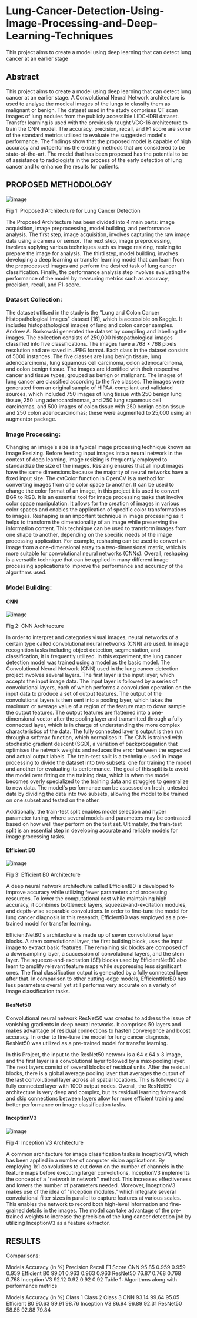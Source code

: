 # Lung-Cancer-Detection-Using-Image-Processing-and-Deep-Learning-Techniques
This project aims to create a model using deep learning that can detect lung cancer at an earlier stage
## Abstract
This project aims to create a model using deep learning that can detect lung cancer at an earlier stage. A Convolutional Neural Network architecture is used to analyse the medical images of the lungs to classify them as malignant or benign.   The dataset used in the study comprises CT scan images of lung nodules from the publicly accessible LIDC-IDRI dataset. Transfer learning is used with the previously taught VGG-16 architecture to train the CNN model. The accuracy, precision, recall, and F1 score are some of the standard metrics utilised to evaluate the suggested model's performance. The findings show that the proposed model is capable of high accuracy and outperforms the existing methods that are considered to be state-of-the-art. The model that has been proposed has the potential to be of assistance to radiologists in the process of the early detection of lung cancer and to enhance the results for patients.
## PROPOSED METHODOLOGY
![image](https://github.com/chirag1902/Lung-Cancer-Detection-Using-Image-Processing-and-Deep-Learning-Techniques/assets/71887495/8b30db95-9b30-45e8-a0cb-709b0c7b12a0)

 
Fig 1: Proposed Architecture for Lung Cancer Detection

The Proposed Architecture has been divided into 4 main parts: image acquisition, image preprocessing, model building, and performance analysis. The first step, image acquisition, involves capturing the raw image data using a camera or sensor. The next step, image preprocessing, involves applying various techniques such as image resizing, resizing to prepare the image for analysis. The third step, model building, involves developing a deep learning or transfer learning model that can learn from the preprocessed images and perform the desired task of lung cancer classification. Finally, the performance analysis step involves evaluating the performance of the model by measuring metrics such as accuracy, precision, recall, and F1-score.

### Dataset Collection:

The dataset utilised in the study is the "Lung and Colon Cancer Histopathological Images" dataset [16], which is accessible on Kaggle. It includes histopathological images of lung and colon cancer samples. Andrew A. Borkowski generated the dataset by compiling and labelling the images. The collection consists of 250,000 histopathological images classified into five classifications. The images have a 768 × 768 pixels resolution and are saved in JPEG format. Each class in the dataset consists of 5000 instances. The five classes are lung benign tissue, lung adenocarcinoma, lung squamous cell carcinoma, colon adenocarcinoma, and colon benign tissue. The images are identified with their respective cancer and tissue  types, grouped as benign or malignant. The images of lung cancer are classified according to the five classes.
The images were generated from an original sample of HIPAA-compliant and validated sources, which included 750 images of lung tissue with 250 benign lung tissue, 250 lung adenocarcinomas, and 250 lung squamous cell carcinomas, and 500 images of colon tissue with 250 benign colon tissue and 250 colon adenocarcinomas; these were augmented to 25,000 using an augmentor package.

### Image Processing:

Changing an image's size is a typical image processing technique known as image Resizing. Before feeding input images into a neural network in the context of deep learning, image resizing is frequently employed to standardize the size of the images. Resizing ensures that all input images have the same dimensions because the majority of neural networks have a fixed input size.
The cvtColor function in OpenCV is a method for converting images from one color space to another. It can be used to change the color format of an image, in this project it is used to convert BGR to RGB. It is an essential tool for image processing tasks that involve color space manipulation. It allows for the creation of images in various color spaces and enables the application of specific color transformations to images.
Reshaping is an important technique in image processing as it helps to transform the dimensionality of an image while preserving the information content. This technique can be used to transform images from one shape to another, depending on the specific needs of the image processing application. For example, reshaping can be used to convert an image from a one-dimensional array to a two-dimensional matrix, which is more suitable for convolutional neural networks (CNNs). Overall, reshaping is a versatile technique that can be applied in many different image processing applications to improve the performance and accuracy of the algorithms used.

### Model Building:
	
#### CNN

 ![image](https://github.com/chirag1902/Lung-Cancer-Detection-Using-Image-Processing-and-Deep-Learning-Techniques/assets/71887495/def9c845-2fa3-4b68-8daf-a2d952e1ee51)

Fig 2: CNN Architecture

In order to interpret and categories visual images, neural networks of a certain type called convolutional neural networks (CNN) are used. In image recognition tasks including object detection, segmentation, and classification, it is frequently utilized. In this experiment, the lung cancer detection model was trained using a  model as the basic model. The Convolutional Neural Network (CNN) used in the lung cancer detection project involves several layers. The first layer is the input layer, which accepts the input image data. The input layer is followed by a series of convolutional layers, each of which performs a convolution operation on the input data to produce a set of output features. 
The output of the convolutional layers is then sent into a pooling layer, which takes the maximum or average value of a region of the feature map to down sample the output features. The output features are flattened into a one-dimensional vector after the pooling layer and transmitted through a fully connected layer, which is in charge of understanding the more complex characteristics of the data. 
The fully connected layer's output is then run through a softmax function, which normalises it. The CNN is trained with stochastic gradient descent (SGD), a variation of backpropagation that optimises the network weights and reduces the error between the expected and actual output labels.
The train-test split is a technique used in image processing to divide the dataset into two subsets: one for training the model and another for evaluating its performance. The goal of this split is to avoid the model over fitting on the training data, which is when the model becomes overly specialized to the training data and struggles to generalize to new data. The model's performance can be assessed on fresh, untested data by dividing the data into two subsets, allowing the model to be trained on one subset and tested on the other. 

Additionally, the train-test split enables model selection and hyper parameter tuning, where several models and parameters may be contrasted based on how well they perform on the test set. Ultimately, the train-test split is an essential step in developing accurate and reliable models for image processing tasks.

#### Efficient B0

![image](https://github.com/chirag1902/Lung-Cancer-Detection-Using-Image-Processing-and-Deep-Learning-Techniques/assets/71887495/b30ee06b-42bd-4993-801b-7386f2394a40)

Fig 3: Efficient B0 Architecture

A deep neural network architecture called EfficientB0 is developed to improve accuracy while utilizing fewer parameters and processing resources. To lower the 
computational cost while maintaining high accuracy, it combines bottleneck layers, squeeze-and-excitation modules, and depth-wise separable convolutions. In order to fine-tune the model for lung cancer diagnosis in this research, EfficientB0 was employed as a pre-trained model for transfer learning.

EfficientNetB0's architecture is made up of seven convolutional layer blocks. A stem convolutional layer, the first building block, uses the input image to extract basic features. The remaining six blocks are composed of a downsampling layer, a succession of convolutional layers, and the stem layer. The squeeze-and-excitation (SE) blocks used by EfficientNetB0 also learn to amplify relevant feature maps while suppressing less significant ones. The final classification output is generated by a fully connected layer after that. In comparison to other cutting-edge models, EfficientNetB0 has less parameters overall yet still performs very accurate on a variety of image classification tasks.

#### ResNet50

Convolutional neural network ResNet50 was created to address the issue of vanishing gradients in deep neural networks. It comprises 50 layers and makes advantage of residual connections to hasten convergence and boost accuracy. In order to fine-tune the model for lung cancer diagnosis, ResNet50 was utilized as a pre-trained model for transfer learning.

In this Project, the input to the ResNet50 network is a 64 x 64 x 3 image, and the first layer is a convolutional layer followed by a max-pooling layer. The next layers consist of several blocks of residual units. After the residual blocks, there is a global average pooling layer that averages the output of the last convolutional layer across all spatial locations. This is followed by a fully connected layer with 1000 output nodes. Overall, the ResNet50 architecture is very deep and complex, but its residual learning framework and skip connections between layers allow for more efficient training and better performance on image classification tasks.

#### InceptionV3

 ![image](https://github.com/chirag1902/Lung-Cancer-Detection-Using-Image-Processing-and-Deep-Learning-Techniques/assets/71887495/4ca68a1e-aad8-4667-83b1-c48025daec7a)

Fig 4: Inception V3 Architecture

A common architecture for image classification tasks is InceptionV3, which has been applied in a number of computer vision applications. By employing 1x1 convolutions to cut down on the number of channels in the feature maps before executing larger convolutions, InceptionV3 implements the concept of a "network in network" method. This increases effectiveness and lowers the number of parameters needed. Moreover, InceptionV3 makes use of the idea of "inception modules," which integrate several convolutional filter sizes in parallel to capture features at various scales. This enables the network to record both high-level information and fine-grained details in the images. The model can take advantage of the pre-trained weights to increase the precision of the lung cancer detection job by utilizing InceptionV3 as a feature extractor.

## RESULTS

Comparisons:

Models	Accuracy (in %)	Precision	Recall	F1 Score
CNN	95.85	0.959	0.959	0.959
Efficient B0	99.01	0.963	0.963	0.963
ResNet50	76.87	0.768	0.768	0.768
Inception V3	92.12	0.92	0.92	0.92
Table 1: Algorithms along with performance metrics

Models	Accuracy (in %)
	Class 1	Class 2	Class 3
CNN	93.14	99.64	95.05
Efficient B0	90.63	99.91	98.76
Inception V3	86.94	96.89	92.31
ResNet50	58.85	92.88	79.84



